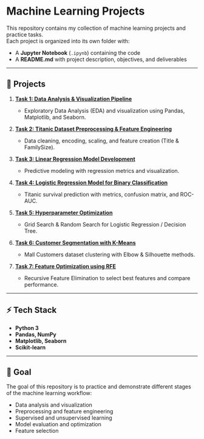 # Machine Learning Projects

This repository contains my collection of machine learning projects and practice tasks.  
Each project is organized into its own folder with:
- A **Jupyter Notebook** (`.ipynb`) containing the code
- A **README.md** with project description, objectives, and deliverables

---

## 📂 Projects

1. **[Task 1: Data Analysis & Visualization Pipeline](./Task_1_Data_Analysis_Visualization/)**
   - Exploratory Data Analysis (EDA) and visualization using Pandas, Matplotlib, and Seaborn.

2. **[Task 2: Titanic Dataset Preprocessing & Feature Engineering](./task02_titanic_preprocessing_feature_engineering/)**
   - Data cleaning, encoding, scaling, and feature creation (Title & FamilySize).

3. **[Task 3: Linear Regression Model Development](./task03_linear_regression_model/)**
   - Predictive modeling with regression metrics and visualization.

4. **[Task 4: Logistic Regression Model for Binary Classification](./task04_logistic_regression_classification/)**
   - Titanic survival prediction with metrics, confusion matrix, and ROC-AUC.

5. **[Task 5: Hyperparameter Optimization](./Task_5_Hyperparameter_Optimization)**
   - Grid Search & Random Search for Logistic Regression / Decision Tree.

6. **[Task 6: Customer Segmentation with K-Means](./Task_6_KMeans_Clustering)**
   - Mall Customers dataset clustering with Elbow & Silhouette methods.

7. **[Task 7: Feature Optimization using RFE](./Task_7_RFE_Feature_Selection)**
   - Recursive Feature Elimination to select best features and compare performance.

---

## ⚡ Tech Stack
- **Python 3**
- **Pandas, NumPy**
- **Matplotlib, Seaborn**
- **Scikit-learn**

---

## 🎯 Goal
The goal of this repository is to practice and demonstrate different stages of the machine learning workflow:
- Data analysis and visualization
- Preprocessing and feature engineering
- Supervised and unsupervised learning
- Model evaluation and optimization
- Feature selection
